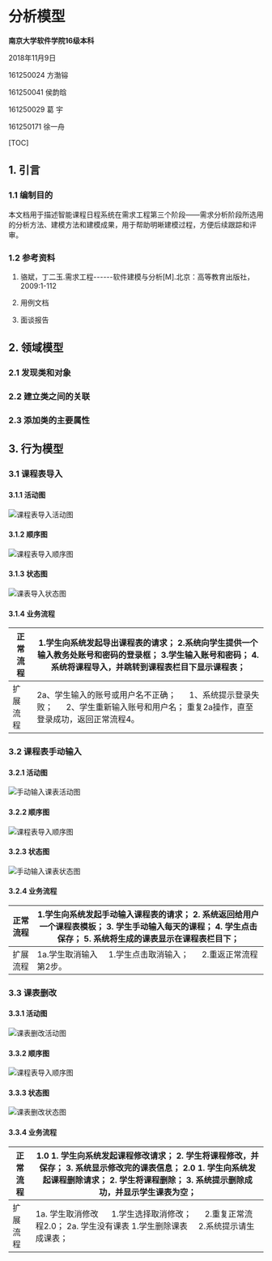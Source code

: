 # 分析模型



**南京大学软件学院16级本科**

2018年11月9日



161250024 方渤镕

161250041 侯韵晗

161250029 葛    宇

161250171 徐一舟

[TOC]

## 1. 引言

### 1.1 编制目的

​	本文档用于描述智能课程日程系统在需求工程第三个阶段——需求分析阶段所选用的分析方法、建模方法和建模成果，用于帮助明晰建模过程，方便后续跟踪和评审。

### 1.2 参考资料

1. 骆斌，丁二玉.需求工程------软件建模与分析[M].北京：高等教育出版社，2009:1-112

2. 用例文档

3. 面谈报告

## 2. 领域模型

### 2.1 发现类和对象

### 2.2 建立类之间的关联

### 2.3 添加类的主要属性

## 3. 行为模型

### 3.1 课程表导入

#### 3.1.1 活动图
![课程表导入活动图](./课程表导入活动图.png)

#### 3.1.2 顺序图
![课程表导入顺序图](./课程表导入顺序图.png)

#### 3.1.3 状态图
![课表导入状态图](./课表导入状态图.png)

#### 3.1.4 业务流程
| 正常流程 | 1.学生向系统发起导出课程表的请求；                                                                                                    2.系统向学生提供一个输入教务处账号和密码的登录框；                                                                                  3.学生输入账号和密码；                                                                                                                           4.系统将课程导入，并跳转到课程表栏目下显示课程表； |
| -------- | ------------------------------------------------------------ |
| 扩展流程 | 2a、学生输入的账号或用户名不正确；                                                                                                 1、系统提示登录失败；                                                                                                                           2、学生重新输入账号和用户名；                                                                                                               重复2a操作，直至登录成功，返回正常流程4。 |

### 3.2 课程表手动输入

#### 3.2.1 活动图
![手动输入课表活动图](./手动输入课表活动图.png)

#### 3.2.2 顺序图
![课程表导入顺序图](./课程表导入顺序图.png)

#### 3.2.3 状态图
![手动输入课表状态图](./手动输入课表状态图.png)

#### 3.2.4 业务流程
| 正常流程 | 1.学生向系统发起手动输入课程表的请求；                                                                                            2. 系统返回给用户一个课程表模板；                                                                                                       3.  学生手动输入每天的课程；                                                                                                                 4.  学生点击保存；                                                                                                                                     5.  系统将生成的课表显示在课程表栏目下； |
| -------- | ------------------------------------------------------------ |
| 扩展流程 | 1a.学生取消输入                                                                                                                                        1.学生点击取消输入；                                                                                                                                    2.重返正常流程第2步。 |

### 3.3 课表删改

#### 3.3.1 活动图
![课表删改活动图](./课表删改活动图.png)

#### 3.3.2 顺序图
![课程表导入顺序图](./课程表导入顺序图.png)

#### 3.3.3 状态图
![课表删改状态图](./课表删改状态图.png)

#### 3.3.4 业务流程
| 正常流程 | 1.0                                                                                                                                                             1. 学生向系统发起课程修改请求；                                                                                                          2. 学生将课程修改，并保存；                                                                                                                 3.  系统显示修改完的课表信息；                                                                                                            2.0                                                                                                                                                               1. 学生向系统发起课程删除请求；                                                                                                           2. 学生将课程删除；                                                                                                                                               3. 系统提示删除成功，并显示学生课表为空； |
| -------- | ------------------------------------------------------------ |
| 扩展流程 | 1a.  学生取消修改                                                                                                                                        1.学生选择取消修改；                                                                                                                                   2.重复正常流程2.0；                                                                                                                               2a. 学生没有课表                                                                                                                                       1.学生删除课表                                                                                                                                          2.系统提示请生成课表； |
